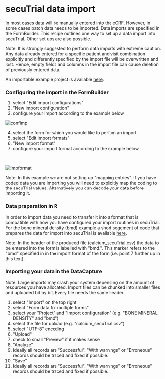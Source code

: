 # secuTrial data import

In most cases data will be manually entered into the eCRF. However, in some cases
batch data needs to be imported. Data imports are specified in the FormBuilder.
This recipe outlines one way to set up a data import into secuTrial. Other set ups
are also possible.

Note: It is strongly suggested to perform data imports with extreme caution. Any data already entered for a specific patient and visit combination explicitly and differently specified by the import file will be overwritten and lost. Hence, empty fields and columns in the import file can cause deletion of previously entered data.

An importable example project is available [here](https://github.com/PatrickRWright/SCTO/blob/master/secuTrial/data/proj_DEM00_Dev_20180910-1701_BONE_MINERAL_DENSITY.zip).

### Configuring the import in the FormBuilder
1. select "Edit import configurations"
2. "New import configuration"
3. configure your import according to the example below

![confimp](https://github.com/PatrickRWright/SCTO/blob/master/secuTrial/recipes/import_data/fig/config_import.png "confimp")

4. select the form for which you would like to perfom an import
5. select "Edit import formats"
6. "New import format"
7. configure your import format according to the example below
<br>

![impformat](https://github.com/PatrickRWright/SCTO/blob/master/secuTrial/recipes/import_data/fig/import_format.png "impformat")

Note: In this example we are not setting up "mapping entries". If you have coded data you are importing you will need to explicitly map the coding to the secuTrial values. Alternatively you can decode your data before importing it.

### Data praparation in R

In order to import data you need to transfer it into a format that is compatible with how you have configured your import routines in secuTrial. For the bone mineral density (bmd) example a short segement of code that prepares the data for import into secuTrial is available [here](https://github.com/PatrickRWright/SCTO/blob/master/secuTrial/R/demo/secuTrial_lib_loading_demo.R#L2-L52).

Note: In the header of the produced file (calcium_secuTrial.csv) the data to be entered into the form is labelled with "bmd.". This marker refers to the "bmd" specified in in the import format of the form (i.e. point 7 further up in this text).

### Importing your data in the DataCapture

Note: Large imports may crash your system depending on the amount of resources you have allocated. Import files can be chunked into smaller files and uploaded bit by bit. Every file needs the same header.

1. select "Import" on the top right
2. select "Form data for multiple forms"
3. select your "Project" and "Import configuration" (e.g. "BONE MINERAL DENSITY" and "bmd")
4. select the file for upload (e.g. "calcium_secuTrial.csv")
5. select "UTF-8" encoding
6. "Upload"
7. check to small "Preview" if it makes sense
8. "Analyze"
9. Ideally all records are "Successful". "With warnings" or "Erroneous" records should be traced and fixed if possible.
10. "Save"
11. Ideally all records are "Successful". "With warnings" or "Erroneous" records should be traced and fixed if possible.










